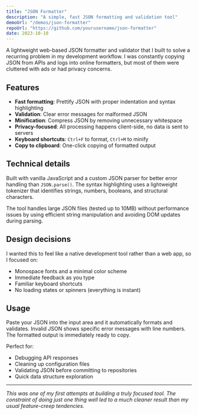 ```yaml
---
title: "JSON Formatter"
description: "A simple, fast JSON formatting and validation tool"
demoUrl: "/demos/json-formatter"
repoUrl: "https://github.com/yourusername/json-formatter"
date: 2023-10-10
---
```


A lightweight web-based JSON formatter and validator that I built to solve a recurring problem in my development workflow. I was constantly copying JSON from APIs and logs into online formatters, but most of them were cluttered with ads or had privacy concerns.

## Features

- **Fast formatting**: Prettify JSON with proper indentation and syntax highlighting
- **Validation**: Clear error messages for malformed JSON
- **Minification**: Compress JSON by removing unnecessary whitespace  
- **Privacy-focused**: All processing happens client-side, no data is sent to servers
- **Keyboard shortcuts**: `Ctrl+F` to format, `Ctrl+M` to minify
- **Copy to clipboard**: One-click copying of formatted output

## Technical details

Built with vanilla JavaScript and a custom JSON parser for better error handling than `JSON.parse()`. The syntax highlighting uses a lightweight tokenizer that identifies strings, numbers, booleans, and structural characters.

The tool handles large JSON files (tested up to 10MB) without performance issues by using efficient string manipulation and avoiding DOM updates during parsing.

## Design decisions

I wanted this to feel like a native development tool rather than a web app, so I focused on:
- Monospace fonts and a minimal color scheme
- Immediate feedback as you type
- Familiar keyboard shortcuts
- No loading states or spinners (everything is instant)

## Usage

Paste your JSON into the input area and it automatically formats and validates. Invalid JSON shows specific error messages with line numbers. The formatted output is immediately ready to copy.

Perfect for:
- Debugging API responses
- Cleaning up configuration files  
- Validating JSON before committing to repositories
- Quick data structure exploration

---

*This was one of my first attempts at building a truly focused tool. The constraint of doing just one thing well led to a much cleaner result than my usual feature-creep tendencies.*
